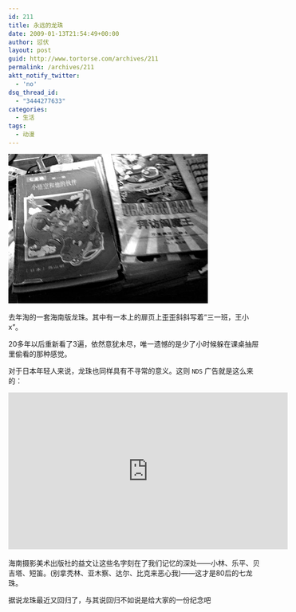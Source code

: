 ```yaml
---
id: 211
title: 永远的龙珠
date: 2009-01-13T21:54:49+00:00
author: 愆伏
layout: post
guid: http://www.tortorse.com/archives/211
permalink: /archives/211
aktt_notify_twitter:
  - 'no'
dsq_thread_id:
  - "3444277633"
categories:
  - 生活
tags:
  - 动漫
---
```

![dragonball](/wp-content/uploads/2009/01/dragonball.jpg)

去年淘的一套海南版龙珠。其中有一本上的扉页上歪歪斜斜写着“三一班，王小x”。

20多年以后重新看了3遍，依然意犹未尽，唯一遗憾的是少了小时候躲在课桌抽屉里偷看的那种感觉。

对于日本年轻人来说，龙珠也同样具有不寻常的意义。这则 `NDS` 广告就是这么来的：

<iframe width="560" height="315" src="https://www.youtube.com/embed/t0_cd1OcywY" frameborder="0" allow="autoplay; encrypted-media" allowfullscreen></iframe>

海南摄影美术出版社的益文让这些名字刻在了我们记忆的深处——小林、乐平、贝吉塔、短笛。(别拿秃林、亚木察、达尔、比克来恶心我)——这才是80后的七龙珠。

据说龙珠最近又回归了，与其说回归不如说是给大家的一份纪念吧